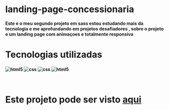 # landing-page-concessionaria

<b>Este e o meu segundo projeto em sass estou estudando mais da tecnologia e me aprofundando em projetos desafiadores , sobre o projeto e um landing page com animaçoes e totalmente responsiva<b>
<br>

<h1>Tecnologias utilizadas</h1>

<img align="center" alt="html5" src="https://img.shields.io/badge/HTML5-E34F26?style=for-the-badge&logo=html5&logoColor=white"> <img align="center" alt="css" src="https://img.shields.io/badge/CSS3-1572B6?style=for-the-badge&logo=css3&logoColor=white"/> <img align="center" alt="css" src="https://img.shields.io/badge/JavaScript-F7DF1E?style=for-the-badge&logo=javascript&logoColor=black"/> <img align="center" alt="html5" src="https://img.shields.io/badge/Sass-CC6699?style=for-the-badge&logo=sass&logoColor=white">
 <br>
 
 
<br>

<h1>Este projeto pode ser visto  <a href='https://luizh3nr1que.github.io/landing-page-concessionaria/'>aqui</a></h1>



